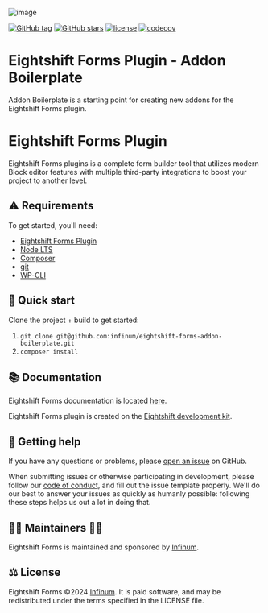 ![image](https://repository-images.githubusercontent.com/204961525/1788eeba-8046-47bf-b315-32b060db1c8e)

[![GitHub tag](https://img.shields.io/github/tag/infinum/eightshift-forms-addon-boilerplate.svg?style=for-the-badge)](https://github.com/infinum/eightshift-forms-addon-boilerplate)
[![GitHub stars](https://img.shields.io/github/stars/infinum/eightshift-forms-addon-boilerplate.svg?style=for-the-badge&label=Stars)](https://github.com/infinum/eightshift-forms-addon-boilerplate)
[![license](https://img.shields.io/github/license/infinum/eightshift-forms-addon-boilerplate.svg?style=for-the-badge)](https://github.com/infinum/eightshift-forms-addon-boilerplate)
[![codecov](https://img.shields.io/codecov/c/gh/infinum/eightshift-forms-addon-boilerplate/branch/develop?label=Codecov&style=for-the-badge&token=02Lfa2jjoK)](https://codecov.io/gh/infinum/eightshift-forms-addon-boilerplate)

# Eightshift Forms Plugin - Addon Boilerplate

Addon Boilerplate is a starting point for creating new addons for the Eightshift Forms plugin.

# Eightshift Forms Plugin

Eightshift Forms plugins is a complete form builder tool that utilizes modern Block editor features with multiple third-party integrations to boost your project to another level.

## ⚠️ Requirements
To get started, you'll need:

* [Eightshift Forms Plugin](https://github.com/infinum/eightshift-forms)
* [Node LTS](https://nodejs.org/)
* [Composer](https://getcomposer.org/)
* [git](https://git-scm.com/)
* [WP-CLI](https://wp-cli.org/)

## 🏁 Quick start

Clone the project + build to get started:

1. `git clone git@github.com:infinum/eightshift-forms-addon-boilerplate.git`
2. `composer install`

## 📚 Documentation

Eightshift Forms documentation is located [here](docs/README.md).

Eightshift Forms plugin is created on the [Eightshift development kit](https://eightshift.com).

## 🛟 Getting help

If you have any questions or problems, please [open an issue](https://github.com/infinum/eightshift-forms/issues) on GitHub. 

When submitting issues or otherwise participating in development, please follow our [code of conduct](https://github.com/infinum/eightshift-forms/blob/develop/CODE_OF_CONDUCT.md), and fill out the issue template properly. We'll do our best to answer your issues as quickly as humanly possible: following these steps helps us out a lot in doing that.

## 👩‍💻 Maintainers 🧑‍💻 
Eightshift Forms is maintained and sponsored by [Infinum](https://infinum.com).

## ⚖️ License
Eightshift Forms &copy;2024 [Infinum](https://infinum.com). It is paid software, and may be redistributed under the terms specified in the LICENSE file.
